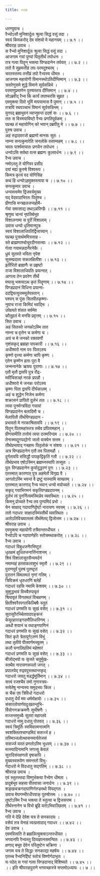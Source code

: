 ```yaml
---
title: ००७

---
```

धरण्युवाच ।  
रैभ्योऽसौ मुनिशार्दूलः श्रुत्वा सिद्धं वसुं तदा ।  
स्वयं किमकरोद् देव संशयो मे महानयम् ।। ७.१ ।।  
श्रीवराह उवाच ।  
स रैभ्यो मुनिशार्दूलः श्रुत्वा सिद्धं वसुं तदा ।  
आजगाम गयां पुण्यां पितृतीर्थं तपोधनः ।  
तत्र गत्वा पितॄन् भक्त्या पिण्डदानेन तर्पयत् ।। ७.२ ।।  
ततो वै सुहमत्तीव्रं तपः परमदुश्चरम् ।  
चरतस्तस्य तत्तीव्रं तपो रैभ्यस्य धीमतः ।  
आजगाम महायोगी विमानस्थोऽतिदीप्तिमान् ।। ७.३ ।।  
त्रसरेणुसमे शुद्धे विमाने सूर्यसन्निभे ।  
परमाणुप्रमाणेन पुरुषस्तत्र दीप्तिमान् ।। ७.४ ।।  
सोऽब्रवीद् रैभ्य किं कार्यं तपश्चरसि सुव्रत ।  
एवमुक्त्वा दिवो भूमिं मापयामास वै पुमान् ।। ७.५ ।।  
तत्रापि रथपञ्चाभं विमानं सूर्यसन्निभम् ।  
युगपद् ब्रह्मभुवनं व्याप्नुवन्तं ददर्श सः ।। ७.६ ।।  
ततः स विस्मयाविष्टो रैभ्यः प्रणतिपूर्वकम् ।  
पप्रच्छ तं महायोगिन् को भवान् प्रब्रवीतु मे ।। ७.७ ।।  
पुरुष उवाच ।  
अहं रुद्रादवरजो ब्रह्मणो मानसः सुतः ।  
नाम्ना सनत्कुमारेति जनलोके वसाम्यहम् ।। ७.८ ।।  
भवतः पार्श्वमायातः प्रणयेन तपोधन ।  
धन्योऽसि सर्वथा वत्स ब्रह्मणः कुलवर्धनः ।। ७.९ ।।  
रैभ्य उवाच ।  
नमोऽस्तु ते योगिवर प्रसीद  
दयां मह्यं कुरुषे विश्वरूप ।  
किमत्र कृत्यं वद योगिसिंह  
कथं हि धन्योऽहमुक्तस्त्वया च ।। ७.१० ।।  
सनत्कुमार उवाच ।  
धन्यस्त्वमेव द्विजवर्यमुख्य  
यद् वेदवादाभिरतः पितॄंश्च ।  
प्रीणासि मन्त्रव्रतजप्यहोमै-  
र्गयां समासाद्य तथाऽन्नपिण्डैः ।। ७.११ ।।  
श्रृणुष्व चान्यं नृपतिर्बभूव  
विशालनामा स पुरीं विशालाम् ।  
उवास धन्यो धृतिमानपुत्रः  
स्वयं विशालाधिपतिर्द्विजाग्र्यान् ।  
पप्रच्छ पुत्रार्थममित्रसाह -  
स्ते ब्राह्मणाश्चोचुरदीनसत्त्वाः ।। ७.१२ ।।  
र्गत्वा गयामन्नदानैरनेकैः ।  
ध्रुवं सुतस्ते भविता नृपेश  
सुसम्प्रदाता सकलक्षितीशः ।। ७.१३ ।।  
इतीरितो ब्राह्मणैः स प्रहृष्टो  
राजा विशालाधिपतिः प्रयत्नात् ।  
आगत्य तेन प्रवरेण तीर्थे  
मघासु भक्त्याऽथ कृतं पितॄणाम् ।। ७.१४ ।।  
पिण्डप्रदानं विधिना प्रयत्ना-  
ददद्वियत्युत्तममूर्तयस्तान् ।  
पश्यन् स पुंसः सितपीतकृष्णा-  
नुवाच राजा किमिदं भवद्भिः ।  
उपेक्ष्यते शंसत सर्वमेव  
कौतूहलं मे मनसि प्रवृत्तम् ।। ७.१५ ।।  
सित उवाच ।  
अहं सितस्ते जनकोऽस्मि तात  
नाम्ना च वृत्तेन च कर्मणा च ।  
अयं च मे जनको रक्तवर्णो  
नृशंसकृद् ब्रह्महा पापकारी ।। ७.१६ ।।  
अधीश्वरो नाम परः पिताऽस्य  
कृष्णो वृत्त्या कर्मणा चापि कृष्णः ।  
एतेन कृष्णेन हताः पुरा वै  
जन्मन्यनेके ऋषयः पुराणाः ।। ७.१७ ।।  
एतौ मृतौ द्वावपि पुत्र रौद्र-  
मवीचिसञ्ज्ञं नरकं प्रपन्नौ ।  
अधीश्वरो मे जनकः परोऽस्य  
कृष्णः पिता द्वावपि दीर्घकालम् ।  
अहं च शुद्धेन निजेन कर्मणा  
शक्रासनं प्रापितो दुर्लभं ततः ।। ७.१८ ।।  
त्वया पुनर्मन्त्रविदा गयायां  
पिण्डप्रदानेन बलादिमौ च ।  
मेलापितौ तीर्थपिण्डप्रदान -  
प्रभावतो मे नरकाश्रितावपि ।। ७.१९ ।।  
पितॄन् पितामहांस्तत्र तथैव प्रपितामहान् ।  
प्रीणयामीति तत्तोयं त्वया दत्तमरिन्दम ।। ७.२० ।।  
तेनास्मद्युगपद्योगो जातो वाक्येन सत्तम ।  
तीर्थप्रभावाद् गच्छामः पितृलोकं न संशयः ।। ७.२१ ।।  
अत्र पिण्डप्रदानेन एतौ तव पितामहौ ।  
दुर्गतावपि संसिद्धौ पापकृद्विकृतिं गतौ ।। ७.२२ ।।  
तीर्थप्रभाव एषोऽस्मिन् ब्रह्मघ्नस्यापि तत्सुतः ।  
पुतः पिण्डप्रदानेन कुर्यादुद्धरणं पुनः ।। ७.२३ ।।  
एतस्मात् कारणात् पुत्र अहमेतौ विगृह्य वै ।  
आगतोऽस्मि भवन्तं वै द्रष्टुं यास्यामि साम्प्रतम् ।  
एतस्मात् कारणाद् रैभ्य भवान् धन्यो मयोच्यते ।। ७.२४ ।।  
सकृद् गयाभिगमनं सकृत्पिण्डप्रदापनम् ।  
दुर्लभं त्वं पुनर्नित्यमस्मिन्नेव व्यवस्थितः ।। ७.२५ ।।  
किमनु प्रोच्यते रैभ्य तव पुण्यमिदं प्रभो ।  
येन साक्षाद् गदापाणिर्दृष्टो नारायणः स्वयम् ।। ७.२६ ।।  
ततो गदाधरः साक्षादस्मिंस्तीर्थे व्यवस्थितः ।  
अतोऽतिविख्याततमं तीर्थमेतद् द्विजोत्तम ।। ७.२७ ।।  
श्रीवराह उवाच ।  
एवमुक्त्वा महायोगी तत्रैवान्तरधीयत ।  
रैभ्योऽपि च गदापाणेर्हरेः स्तोत्रमथाकरोत् ।। ७.२८ ।।  
रैभ्य उवाच ।  
गदाधरं विबुधजनैरभिष्टुतं  
धृतक्षमं क्षुधितजनार्त्तिनाशनम् ।  
शिवं विशालासुरसैन्यमर्दनं  
नमाम्यहं हतसकलाशुभं स्मृतौ ।। ७.२९ ।।  
पुराणपूर्वं पुरुषं पुरुष्टृतं  
पुरातनं विमलमलं नृणां गतिम् ।  
त्रिविक्रमं धृतधरणिं बलेर्हं  
गदाधरं रहसि नमामि केशवम् ।। ७.३० ।।  
सुशुद्धभावं विभवैरुपावृतं  
श्रियावृतं विगतमलं विचक्षणम् ।  
क्षितीश्वरैरपगतकिल्बिषैः स्तुतं  
गदाधरं प्रणमति यः सुखं वसेत् ।। ७.३१ ।।  
सुरासुरैरर्च्चितपादपङ्कजं  
केयूरहाराङ्गदमौलिधारिणम् ।  
अब्धौ शयानं च रथाङ्गपाणिनं  
गदाधरं प्रणमति यः सुखं वसेत् ।। ७.३२ ।।  
सितं कृते त्रेतायुगेऽरुणं विभुं  
तथा तृतीये पीतवर्णमच्युतम् ।  
कलौ घनालिप्रतिमं महेश्वरं  
गदाधरं प्रणमति यः सुखं वसेत् ।। ७.३३ ।।  
बीजोद्भवो यः सृजते चतुर्मुख-  
स्तथैव नारायणरूपतो जगत् ।  
प्रपालयेद् रुद्रवपुस्तथान्तकृद्  
गदाधरो जयतु षडर्द्धमूर्तिमान् ।। ७.३४ ।।  
सत्त्वं रजश्चैव तमो गुणास्त्रय-  
स्त्वेतेषु नान्यस्य समुद्भवः किल ।  
स चैक एव त्रिविधो गदाधरो  
दधातु धैर्यं मम धर्ममोक्षयोः ।। ७.३५ ।।  
संसारतोयार्णवदुःखतन्तुभि-  
र्वियोगनक्रक्रमणैः सुभीषणैः ।  
मज्जन्तमुच्चैः सुतरां महाप्लवे  
गदाधरो मामु दधातु पोतवत् ।। ७.३६ ।।  
स्वयं त्रिमूर्तिः स्वमिवात्मनात्मनि  
स्वशक्तितश्चाण्डमिदं ससर्ज्ज ह ।  
तस्मिञ्जलोत्थासनमार्यतेजसं  
ससर्ज्ज यस्तं प्रणतोऽस्मि भूधरम् ।। ७.३७ ।।  
मत्स्यादिनामानि जगत्सु केवलं  
सुरादिसंरक्षणतो वृषाकपिः ।  
मुख्यस्वरूपेण समन्ततो विभु-  
र्गदाधरो मे विदधातु सद्गतिम् ।। ७.३८ ।।  
श्रीवराह उवाच ।  
एवं स्तुतस्तदा विष्णुर्भक्त्या रैभ्येण धीमता ।  
प्रादुर्बभूव सहसा पीतवासा जनार्दनः ।। ७.३९ ।।  
शङ्खचक्रगदापाणिर्गरुडस्थो वियद्गतः ।  
उवाच मेघगम्भीरधीरवाक् पुरुषोत्तमः ।। ७.४० ।।  
तुष्टोऽस्मि रैभ्य भक्त्या ते स्तुत्या च द्विजसत्तम ।  
तीर्थस्नानेन च विभो ब्रूहि यत्तेऽभिवाञ्छितम् ।। ७.४१ ।।  
रैभ्य उवाच ।  
गतिं मे देहि देवेश यत्र ते सनकादयः ।  
वसेयं तत्र येनाहं त्वत्प्रसादाद् गदाधर ।। ७.४२ ।।  
देव उवाच ।  
एवमस्त्विति ते ब्रह्मन्नित्युक्त्वाऽन्तरधीयत ।  
भगवानपि रैभ्यस्तु दिव्यज्ञानसमन्वितः ।। ७.४३ ।।  
क्षणाद् बभूव देवेन परितुष्टेन चक्रिणा ।  
जगाम यत्र ते सिद्धाः सनकाद्या महर्षयः ।। ७.४४ ।।  
एतच्च रैभ्यनिर्द्दिष्टं स्तोत्रं विष्णोर्गदाभृतः ।  
यः पठेत् स गयां गत्वा पिण्डदानाद् विशिष्यते ।। ७.४५ ।।  
।। इति श्रीवराहपुराणे भगवच्छास्त्रे सप्तमोऽध्यायः ।। ७ ।।